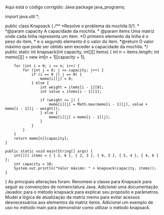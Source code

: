Aqui está o código corrigido:
Java
package java_programs;

import java.util.*;

public class Knapsack {
    /**
     *Resolve o problema da mochila 0/1.
     *
     *@param capacity A capacidade da mochila.
     * @param items     Uma matriz onde cada linha representa um item.
     *O primeiro elemento da linha é o peso do item,
     *                    e o segundo elemento é o valor do item.
     *@return O valor máximo que pode ser obtido sem exceder a capacidade da mochila.
     */
    public static int knapsack(int capacity, int[][] items) {
        int n = items.length;
        int memo[][] = new int[n + 1][capacity + 1];

        for (int i = 0; i <= n; i++) {
            for (int j = 0; j <= capacity; j++) {
                if (i == 0 || j == 0) {
                    memo[i][j] = 0;
                } else {
                    int weight = items[i - 1][0];
                    int value = items[i - 1][1];

                    if (weight <= j) {
                        memo[i][j] = Math.max(memo[i - 1][j], value + memo[i - 1][j - weight]);
                    } else {
                        memo[i][j] = memo[i - 1][j];
                    }
                }
            }
        }
        return memo[n][capacity];
    }

    public static void main(String[] args) {
        int[][] items = { { 2, 6 }, { 2, 3 }, { 6, 5 }, { 5, 4 }, { 4, 6 } };
        int capacity = 10;
        System.out.println("Valor máximo: " + knapsack(capacity, items));
    }
}
As principais alterações foram:
Renomeei a classe para Knapsack para seguir as convenções de nomenclatura Java.
Adicionei uma documentação Javadoc para o método knapsack para explicar seu propósito e parâmetros.
Mudei a lógica de atualização da matriz memo para evitar acessos desnecessários aos elementos da matriz items.
Adicionei um exemplo de uso no método main para demonstrar como utilizar o método knapsack.
